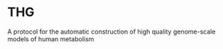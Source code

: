 # THG
A protocol for the automatic construction of high quality genome-scale models of human metabolism
